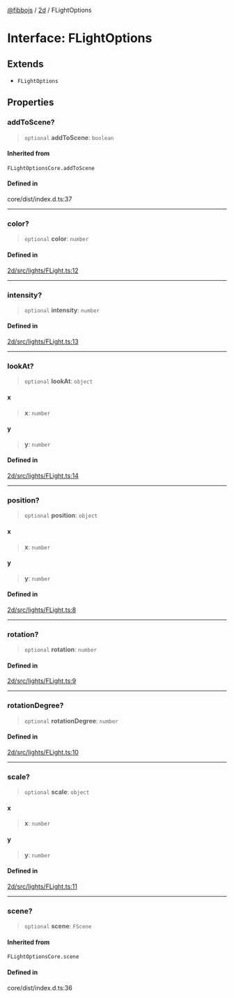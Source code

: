 [@fibbojs](/api/index) / [2d](/api/2d) / FLightOptions

# Interface: FLightOptions

## Extends

- `FLightOptions`

## Properties

### addToScene?

> `optional` **addToScene**: `boolean`

#### Inherited from

`FLightOptionsCore.addToScene`

#### Defined in

core/dist/index.d.ts:37

***

### color?

> `optional` **color**: `number`

#### Defined in

[2d/src/lights/FLight.ts:12](https://github.com/fibbojs/fibbo/blob/65626b456ab47d7e61b23a8dd1be9f399238b0f1/packages/2d/src/lights/FLight.ts#L12)

***

### intensity?

> `optional` **intensity**: `number`

#### Defined in

[2d/src/lights/FLight.ts:13](https://github.com/fibbojs/fibbo/blob/65626b456ab47d7e61b23a8dd1be9f399238b0f1/packages/2d/src/lights/FLight.ts#L13)

***

### lookAt?

> `optional` **lookAt**: `object`

#### x

> **x**: `number`

#### y

> **y**: `number`

#### Defined in

[2d/src/lights/FLight.ts:14](https://github.com/fibbojs/fibbo/blob/65626b456ab47d7e61b23a8dd1be9f399238b0f1/packages/2d/src/lights/FLight.ts#L14)

***

### position?

> `optional` **position**: `object`

#### x

> **x**: `number`

#### y

> **y**: `number`

#### Defined in

[2d/src/lights/FLight.ts:8](https://github.com/fibbojs/fibbo/blob/65626b456ab47d7e61b23a8dd1be9f399238b0f1/packages/2d/src/lights/FLight.ts#L8)

***

### rotation?

> `optional` **rotation**: `number`

#### Defined in

[2d/src/lights/FLight.ts:9](https://github.com/fibbojs/fibbo/blob/65626b456ab47d7e61b23a8dd1be9f399238b0f1/packages/2d/src/lights/FLight.ts#L9)

***

### rotationDegree?

> `optional` **rotationDegree**: `number`

#### Defined in

[2d/src/lights/FLight.ts:10](https://github.com/fibbojs/fibbo/blob/65626b456ab47d7e61b23a8dd1be9f399238b0f1/packages/2d/src/lights/FLight.ts#L10)

***

### scale?

> `optional` **scale**: `object`

#### x

> **x**: `number`

#### y

> **y**: `number`

#### Defined in

[2d/src/lights/FLight.ts:11](https://github.com/fibbojs/fibbo/blob/65626b456ab47d7e61b23a8dd1be9f399238b0f1/packages/2d/src/lights/FLight.ts#L11)

***

### scene?

> `optional` **scene**: `FScene`

#### Inherited from

`FLightOptionsCore.scene`

#### Defined in

core/dist/index.d.ts:36

